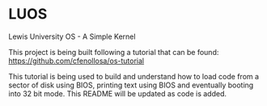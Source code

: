 # LUOS
Lewis University OS - A Simple Kernel

This project is being built following a tutorial that can be found: https://github.com/cfenollosa/os-tutorial

This tutorial is being used to build and understand how to load code from a sector of disk using BIOS, printing text using BIOS and
eventually booting into 32 bit mode. This README will be updated as code is added.
